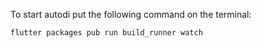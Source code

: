 To start autodi put the following command on the terminal:

```
flutter packages pub run build_runner watch
```
